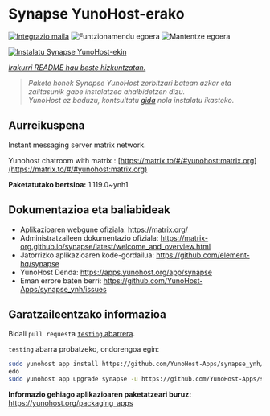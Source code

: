 <!--
Ohart ongi: README hau automatikoki sortu da <https://github.com/YunoHost/apps/tree/master/tools/readme_generator>ri esker
EZ editatu eskuz.
-->

# Synapse YunoHost-erako

[![Integrazio maila](https://dash.yunohost.org/integration/synapse.svg)](https://ci-apps.yunohost.org/ci/apps/synapse/) ![Funtzionamendu egoera](https://ci-apps.yunohost.org/ci/badges/synapse.status.svg) ![Mantentze egoera](https://ci-apps.yunohost.org/ci/badges/synapse.maintain.svg)

[![Instalatu Synapse YunoHost-ekin](https://install-app.yunohost.org/install-with-yunohost.svg)](https://install-app.yunohost.org/?app=synapse)

*[Irakurri README hau beste hizkuntzatan.](./ALL_README.md)*

> *Pakete honek Synapse YunoHost zerbitzari batean azkar eta zailtasunik gabe instalatzea ahalbidetzen dizu.*  
> *YunoHost ez baduzu, kontsultatu [gida](https://yunohost.org/install) nola instalatu ikasteko.*

## Aurreikuspena

Instant messaging server matrix network.

Yunohost chatroom with matrix : [https://matrix.to/#/#yunohost:matrix.org](https://matrix.to/#/#yunohost:matrix.org)


**Paketatutako bertsioa:** 1.119.0~ynh1
## Dokumentazioa eta baliabideak

- Aplikazioaren webgune ofiziala: <https://matrix.org/>
- Administratzaileen dokumentazio ofiziala: <https://matrix-org.github.io/synapse/latest/welcome_and_overview.html>
- Jatorrizko aplikazioaren kode-gordailua: <https://github.com/element-hq/synapse>
- YunoHost Denda: <https://apps.yunohost.org/app/synapse>
- Eman errore baten berri: <https://github.com/YunoHost-Apps/synapse_ynh/issues>

## Garatzaileentzako informazioa

Bidali `pull request`a [`testing` abarrera](https://github.com/YunoHost-Apps/synapse_ynh/tree/testing).

`testing` abarra probatzeko, ondorengoa egin:

```bash
sudo yunohost app install https://github.com/YunoHost-Apps/synapse_ynh/tree/testing --debug
edo
sudo yunohost app upgrade synapse -u https://github.com/YunoHost-Apps/synapse_ynh/tree/testing --debug
```

**Informazio gehiago aplikazioaren paketatzeari buruz:** <https://yunohost.org/packaging_apps>
